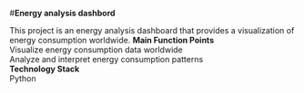 #**Energy analysis dashbord**

This project is an energy analysis dashboard that provides a visualization of energy consumption worldwide.
**Main Function Points**  
Visualize energy consumption data worldwide  
Analyze and interpret energy consumption patterns  
**Technology Stack**  
Python  
